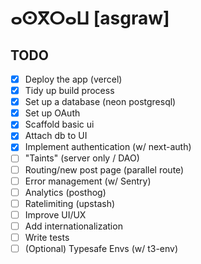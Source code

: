 # ⴰⵙⴳⵔⴰⵡ [asgraw]

## TODO

- [x] Deploy the app (vercel)
- [x] Tidy up build process
- [x] Set up a database (neon postgresql)
- [x] Set up OAuth
- [x] Scaffold basic ui
- [x] Attach db to UI
- [x] Implement authentication (w/ next-auth)
- [ ] "Taints" (server only / DAO)
- [ ] Routing/new post page (parallel route)
- [ ] Error management (w/ Sentry)
- [ ] Analytics (posthog)
- [ ] Ratelimiting (upstash)
- [ ] Improve UI/UX
- [ ] Add internationalization
- [ ] Write tests
- [ ] (Optional) Typesafe Envs (w/ t3-env)
